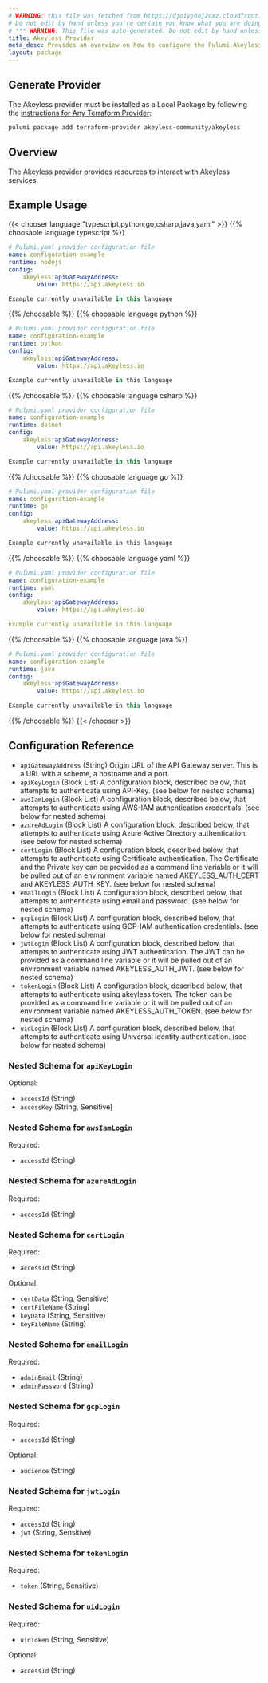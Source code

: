 ```yaml
---
# WARNING: this file was fetched from https://djoiyj6oj2oxz.cloudfront.net/docs/registry.opentofu.org/akeyless-community/akeyless/1.11.0/index.md
# Do not edit by hand unless you're certain you know what you are doing!
# *** WARNING: This file was auto-generated. Do not edit by hand unless you're certain you know what you are doing! ***
title: Akeyless Provider
meta_desc: Provides an overview on how to configure the Pulumi Akeyless provider.
layout: package
---
```


## Generate Provider

The Akeyless provider must be installed as a Local Package by following the [instructions for Any Terraform Provider](https://www.pulumi.com/registry/packages/terraform-provider/):

```bash
pulumi package add terraform-provider akeyless-community/akeyless
```
## Overview

The Akeyless provider provides resources to interact with Akeyless services.
## Example Usage

{{< chooser language "typescript,python,go,csharp,java,yaml" >}}
{{% choosable language typescript %}}
```yaml
# Pulumi.yaml provider configuration file
name: configuration-example
runtime: nodejs
config:
    akeyless:apiGatewayAddress:
        value: https://api.akeyless.io

```
```typescript
Example currently unavailable in this language
```
{{% /choosable %}}
{{% choosable language python %}}
```yaml
# Pulumi.yaml provider configuration file
name: configuration-example
runtime: python
config:
    akeyless:apiGatewayAddress:
        value: https://api.akeyless.io

```
```python
Example currently unavailable in this language
```
{{% /choosable %}}
{{% choosable language csharp %}}
```yaml
# Pulumi.yaml provider configuration file
name: configuration-example
runtime: dotnet
config:
    akeyless:apiGatewayAddress:
        value: https://api.akeyless.io

```
```csharp
Example currently unavailable in this language
```
{{% /choosable %}}
{{% choosable language go %}}
```yaml
# Pulumi.yaml provider configuration file
name: configuration-example
runtime: go
config:
    akeyless:apiGatewayAddress:
        value: https://api.akeyless.io

```
```go
Example currently unavailable in this language
```
{{% /choosable %}}
{{% choosable language yaml %}}
```yaml
# Pulumi.yaml provider configuration file
name: configuration-example
runtime: yaml
config:
    akeyless:apiGatewayAddress:
        value: https://api.akeyless.io

```
```yaml
Example currently unavailable in this language
```
{{% /choosable %}}
{{% choosable language java %}}
```yaml
# Pulumi.yaml provider configuration file
name: configuration-example
runtime: java
config:
    akeyless:apiGatewayAddress:
        value: https://api.akeyless.io

```
```java
Example currently unavailable in this language
```
{{% /choosable %}}
{{< /chooser >}}
## Configuration Reference

- `apiGatewayAddress` (String) Origin URL of the API Gateway server. This is a URL with a scheme, a hostname and a port.
- `apiKeyLogin` (Block List) A configuration block, described below, that attempts to authenticate using API-Key. (see below for nested schema)
- `awsIamLogin` (Block List) A configuration block, described below, that attempts to authenticate using AWS-IAM authentication credentials. (see below for nested schema)
- `azureAdLogin` (Block List) A configuration block, described below, that attempts to authenticate using Azure Active Directory authentication. (see below for nested schema)
- `certLogin` (Block List) A configuration block, described below, that attempts to authenticate using Certificate authentication.  The Certificate and the Private key can be provided as a command line variable or it will be pulled out of an environment variable named AKEYLESS_AUTH_CERT and AKEYLESS_AUTH_KEY. (see below for nested schema)
- `emailLogin` (Block List) A configuration block, described below, that attempts to authenticate using email and password. (see below for nested schema)
- `gcpLogin` (Block List) A configuration block, described below, that attempts to authenticate using GCP-IAM authentication credentials. (see below for nested schema)
- `jwtLogin` (Block List) A configuration block, described below, that attempts to authenticate using JWT authentication.  The JWT can be provided as a command line variable or it will be pulled out of an environment variable named AKEYLESS_AUTH_JWT. (see below for nested schema)
- `tokenLogin` (Block List) A configuration block, described below, that attempts to authenticate using akeyless token. The token can be provided as a command line variable or it will be pulled out of an environment variable named AKEYLESS_AUTH_TOKEN. (see below for nested schema)
- `uidLogin` (Block List) A configuration block, described below, that attempts to authenticate using Universal Identity authentication. (see below for nested schema)

<a id="nestedblock--api_key_login"></a>
### Nested Schema for `apiKeyLogin`

Optional:

- `accessId` (String)
- `accessKey` (String, Sensitive)

<a id="nestedblock--aws_iam_login"></a>
### Nested Schema for `awsIamLogin`

Required:

- `accessId` (String)

<a id="nestedblock--azure_ad_login"></a>
### Nested Schema for `azureAdLogin`

Required:

- `accessId` (String)

<a id="nestedblock--cert_login"></a>
### Nested Schema for `certLogin`

Required:

- `accessId` (String)

Optional:

- `certData` (String, Sensitive)
- `certFileName` (String)
- `keyData` (String, Sensitive)
- `keyFileName` (String)

<a id="nestedblock--email_login"></a>
### Nested Schema for `emailLogin`

Required:

- `adminEmail` (String)
- `adminPassword` (String)

<a id="nestedblock--gcp_login"></a>
### Nested Schema for `gcpLogin`

Required:

- `accessId` (String)

Optional:

- `audience` (String)

<a id="nestedblock--jwt_login"></a>
### Nested Schema for `jwtLogin`

Required:

- `accessId` (String)
- `jwt` (String, Sensitive)

<a id="nestedblock--token_login"></a>
### Nested Schema for `tokenLogin`

Required:

- `token` (String, Sensitive)

<a id="nestedblock--uid_login"></a>
### Nested Schema for `uidLogin`

Required:

- `uidToken` (String, Sensitive)

Optional:

- `accessId` (String)